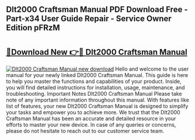 ## Dlt2000 Craftsman Manual PDF Download Free - Part-x34 User Guide Repair - Service Owner Edition pFRzM

# <h2><a href="http://bc1492.oget.top/?id=Dlt2000+Craftsman+Manual">🔗Download New 👉🔴 Dlt2000 Craftsman Manual</a></h2>

[![Dlt2000 Craftsman Manual new download](https://i.imgur.com/5g1atiW.png)](http://bc1492.oget.top/?id=Dlt2000+Craftsman+Manual)
Hello and welcome to the user manual for your newly linked Dlt2000 Craftsman Manual. This guide is here to help you master the functions and capabilities of your product. Inside, you will find detailed instructions for installation, usage, maintenance, and troubleshooting. Important Notes Dlt2000 Craftsman Manual Please take note of any important information throughout this manual. With features like list of features, your new Dlt2000 Craftsman Manual is designed to simplify your tasks and empower you to achieve more. We trust that the Dlt2000 Craftsman Manual has been an accurate and detailed resource in your efforts to master your new device. In case of any queries or concerns, please do not hesitate to reach out to our customer service team.
